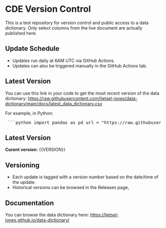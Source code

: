 # CDE Version Control
This is a test repository for version control and public access to a data dictionary. Only select columns from the live document are actually published here.

## Update Schedule
* Updates run daily at 6AM UTC via GitHub Actions.
* Updates can also be triggered manually in the GitHub Actions tab.

## Latest Version
You can use this link in your code to get the most recent version of the data dictionary:
https://raw.githubusercontent.com/lietsel-jones/data-dictionary/main/docs/latest_data_dictionary.csv

For example, in Python:
<pre> ```python import pandas as pd url = "https://raw.githubusercontent.com/lietsel-jones/data-dictionary/main/docs/latest_data_dictionary.csv" df = pd.read_csv(url) print(df.head()) ```</pre>

## Latest Version
**Curent version:** {{VERSION}}

## Versioning
* Each update is tagged with a version number based on the date/time of the update.
* Historical versions can be browsed in the Releases page,

## Documentation
You can browse the data dictionary here: https://lietsel-jones.github.io/data-dictionary/
